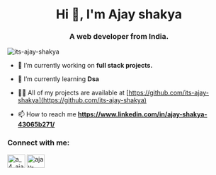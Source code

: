

<h1 align="center">Hi 👋, I'm Ajay shakya</h1>
<h3 align="center">A web developer from India.</h3>

<p align="left"> <img src="https://komarev.com/ghpvc/?username=its-ajay-shakya&label=Profile%20views&color=0e75b6&style=flat" alt="its-ajay-shakya" /> </p>

- 🔭 I’m currently working on **full stack projects.**

- 🌱 I’m currently learning **Dsa**

- 👨‍💻 All of my projects are available at [https://github.com/its-ajay-shakya](https://github.com/its-ajay-shakya)

- 📫 How to reach me **https://www.linkedin.com/in/ajay-shakya-43065b271/**

<h3 align="left">Connect with me:</h3>
<p align="left">
<a href="https://twitter.com/a_4_ajayshakya" target="blank"><img align="center" src="https://raw.githubusercontent.com/rahuldkjain/github-profile-readme-generator/master/src/images/icons/Social/twitter.svg" alt="a_4_ajayshakya" height="30" width="40" /></a>
<a href="https://linkedin.com/in/ajay-shakya-43065b271" target="blank"><img align="center" src="https://raw.githubusercontent.com/rahuldkjain/github-profile-readme-generator/master/src/images/icons/Social/linked-in-alt.svg" alt="ajay-shakya-43065b271" height="30" width="40" /></a>
</p>




